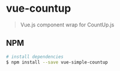 # vue-countup

> Vue.js component wrap for CountUp.js

## NPM

``` bash
# install dependencies
$ npm install --save vue-simple-countup

```
